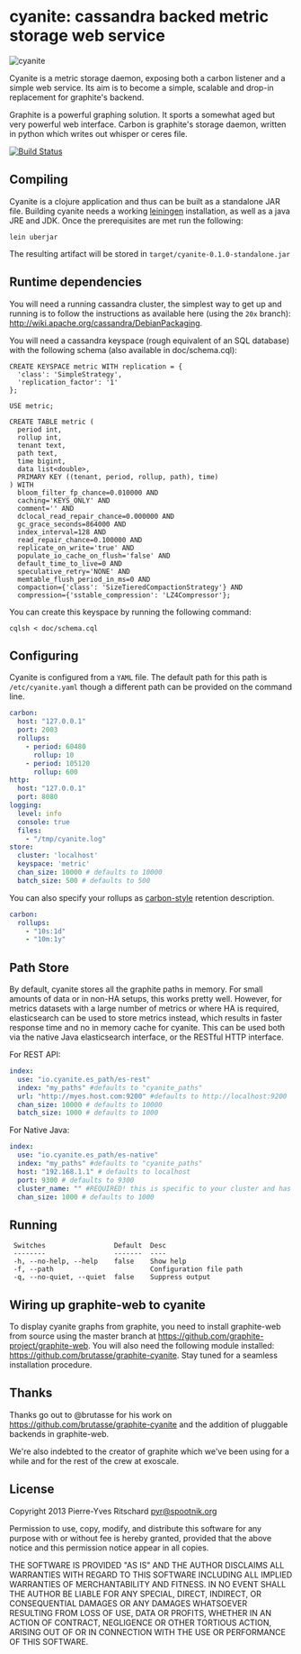 cyanite: cassandra backed metric storage web service
====================================================

![cyanite](http://upload.wikimedia.org/wikipedia/commons/thumb/0/00/Kyanite_crystals.jpg/320px-Kyanite_crystals.jpg)

Cyanite is a metric storage daemon, exposing both
a carbon listener and a simple web service. Its aim is
to become a simple, scalable and drop-in replacement for
graphite's backend.

Graphite is a powerful graphing solution. It sports a somewhat aged but
very powerful web interface. Carbon is graphite's storage daemon,
written in python which writes out whisper or ceres file.

[![Build Status](https://travis-ci.org/pyr/cyanite.svg?branch=master)](https://travis-ci.org/pyr/cyanite)

## Compiling

Cyanite is a clojure application and thus can be built as a standalone JAR file.
Building cyanite needs a working [leiningen](http://leiningen.org) installation,
as well as a java JRE and JDK. Once the prerequisites are met run the following:

```
lein uberjar
```

The resulting artifact will be stored in `target/cyanite-0.1.0-standalone.jar`

## Runtime dependencies

You will need a running cassandra cluster, the simplest way to get up and running
is to follow the instructions as available here (using the `20x` branch):
http://wiki.apache.org/cassandra/DebianPackaging.

You will need a cassandra keyspace (rough equivalent of an SQL database) with the
following schema (also available in doc/schema.cql):

```
CREATE KEYSPACE metric WITH replication = {
  'class': 'SimpleStrategy',
  'replication_factor': '1'
};

USE metric;

CREATE TABLE metric (
  period int,
  rollup int,
  tenant text,
  path text,
  time bigint,
  data list<double>,
  PRIMARY KEY ((tenant, period, rollup, path), time)
) WITH
  bloom_filter_fp_chance=0.010000 AND
  caching='KEYS_ONLY' AND
  comment='' AND
  dclocal_read_repair_chance=0.000000 AND
  gc_grace_seconds=864000 AND
  index_interval=128 AND
  read_repair_chance=0.100000 AND
  replicate_on_write='true' AND
  populate_io_cache_on_flush='false' AND
  default_time_to_live=0 AND
  speculative_retry='NONE' AND
  memtable_flush_period_in_ms=0 AND
  compaction={'class': 'SizeTieredCompactionStrategy'} AND
  compression={'sstable_compression': 'LZ4Compressor'};

```

You can create this keyspace by running the following command:

```
cqlsh < doc/schema.cql
```

## Configuring

Cyanite is configured from a `YAML` file. The default path for this
path is `/etc/cyanite.yaml` though a different path can be provided
on the command line.

```yaml
carbon:
  host: "127.0.0.1"
  port: 2003
  rollups:
    - period: 60480
      rollup: 10
    - period: 105120
      rollup: 600
http:
  host: "127.0.0.1"
  port: 8080
logging:
  level: info
  console: true
  files:
    - "/tmp/cyanite.log"
store:
  cluster: 'localhost'
  keyspace: 'metric'
  chan_size: 10000 # defaults to 10000
  batch_size: 500 # defaults to 500
```

You can also specify your rollups as [carbon-style](http://graphite.readthedocs.org/en/latest/config-carbon.html#storage-schemas-conf) retention description.

```yaml
carbon:
  rollups:
    - "10s:1d"
    - "10m:1y"
```

## Path Store
By default, cyanite stores all the graphite paths in memory. For small amounts of data or in non-HA setups,
this works pretty well. However, for metrics datasets with a large number of metrics or where HA is required,
elasticsearch can be used to store metrics instead, which results in faster response time and no in memory cache for
cyanite. This can be used both via the native Java elasticsearch interface, or the RESTful HTTP interface.

For REST API:
```yaml
index:
  use: "io.cyanite.es_path/es-rest"
  index: "my_paths" #defaults to "cyanite_paths"
  url: "http://myes.host.com:9200" #defaults to http://localhost:9200
  chan_size: 10000 # defaults to 10000
  batch_size: 1000 # defaults to 1000
```

For Native Java:
```yaml
index:
  use: "io.cyanite.es_path/es-native"
  index: "my_paths" #defaults to "cyanite_paths"
  host: "192.168.1.1" # defaults to localhost
  port: 9300 # defaults to 9300
  cluster_name: "" #REQUIRED! this is specific to your cluster and has no sensible default
  chan_size: 1000 # defaults to 1000
```

## Running

```
 Switches                 Default  Desc
 --------                 -------  ----
 -h, --no-help, --help    false    Show help
 -f, --path                        Configuration file path
 -q, --no-quiet, --quiet  false    Suppress output
```

## Wiring up graphite-web to cyanite

To display cyanite graphs from graphite, you need to install graphite-web
from source using the master branch at https://github.com/graphite-project/graphite-web. You will also need the following module installed: https://github.com/brutasse/graphite-cyanite.
Stay tuned for a seamless installation procedure.

## Thanks

Thanks go out to @brutasse for his work on https://github.com/brutasse/graphite-cyanite and the addition of pluggable backends in graphite-web.

We're also indebted to the creator of graphite which we've been using for a while
and for the rest of the crew at exoscale.

## License

Copyright 2013 Pierre-Yves Ritschard <pyr@spootnik.org>

Permission to use, copy, modify, and distribute this software for any
purpose with or without fee is hereby granted, provided that the above
notice and this permission notice appear in all copies.

THE SOFTWARE IS PROVIDED "AS IS" AND THE AUTHOR DISCLAIMS ALL WARRANTIES
WITH REGARD TO THIS SOFTWARE INCLUDING ALL IMPLIED WARRANTIES OF
MERCHANTABILITY AND FITNESS. IN NO EVENT SHALL THE AUTHOR BE LIABLE FOR
ANY SPECIAL, DIRECT, INDIRECT, OR CONSEQUENTIAL DAMAGES OR ANY DAMAGES
WHATSOEVER RESULTING FROM LOSS OF USE, DATA OR PROFITS, WHETHER IN AN
ACTION OF CONTRACT, NEGLIGENCE OR OTHER TORTIOUS ACTION, ARISING OUT OF
OR IN CONNECTION WITH THE USE OR PERFORMANCE OF THIS SOFTWARE.
